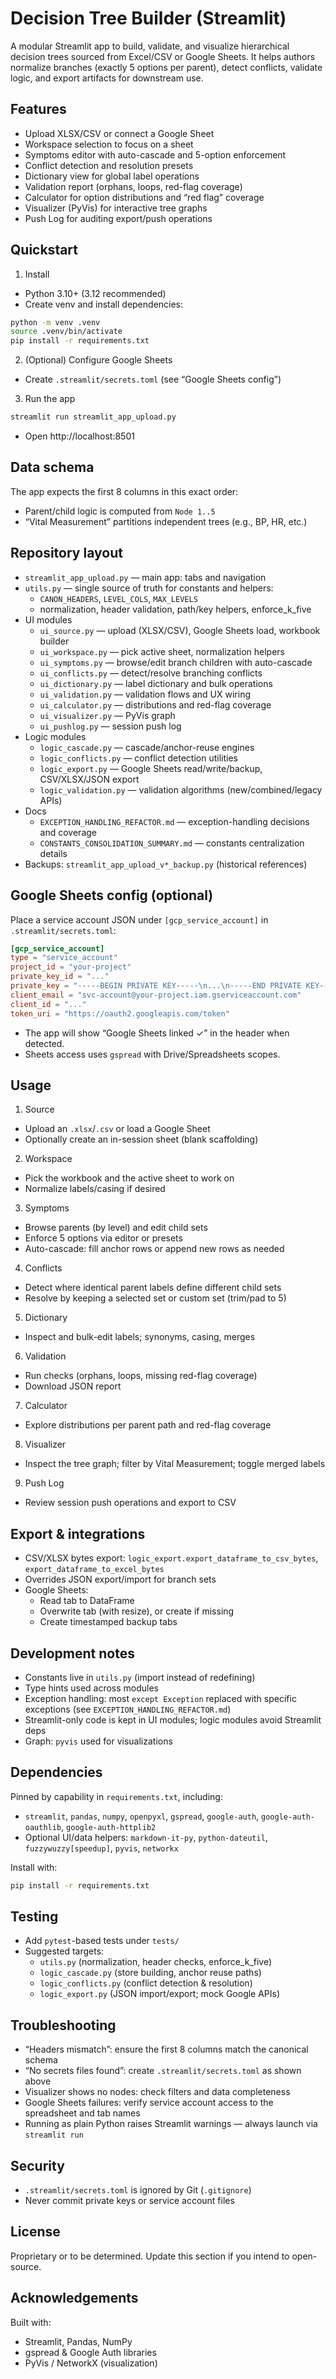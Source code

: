 # Decision Tree Builder (Streamlit)

A modular Streamlit app to build, validate, and visualize hierarchical decision trees sourced from Excel/CSV or Google Sheets. It helps authors normalize branches (exactly 5 options per parent), detect conflicts, validate logic, and export artifacts for downstream use.

## Features

- Upload XLSX/CSV or connect a Google Sheet
- Workspace selection to focus on a sheet
- Symptoms editor with auto-cascade and 5-option enforcement
- Conflict detection and resolution presets
- Dictionary view for global label operations
- Validation report (orphans, loops, red-flag coverage)
- Calculator for option distributions and “red flag” coverage
- Visualizer (PyVis) for interactive tree graphs
- Push Log for auditing export/push operations

## Quickstart

1) Install
- Python 3.10+ (3.12 recommended)
- Create venv and install dependencies:
```bash
python -m venv .venv
source .venv/bin/activate
pip install -r requirements.txt
```

2) (Optional) Configure Google Sheets
- Create `.streamlit/secrets.toml` (see “Google Sheets config”)

3) Run the app
```bash
streamlit run streamlit_app_upload.py
```
- Open http://localhost:8501

## Data schema

The app expects the first 8 columns in this exact order:

- Parent/child logic is computed from `Node 1..5`
- “Vital Measurement” partitions independent trees (e.g., BP, HR, etc.)

## Repository layout

- `streamlit_app_upload.py` — main app: tabs and navigation
- `utils.py` — single source of truth for constants and helpers:
  - `CANON_HEADERS`, `LEVEL_COLS`, `MAX_LEVELS`
  - normalization, header validation, path/key helpers, enforce_k_five
- UI modules
  - `ui_source.py` — upload (XLSX/CSV), Google Sheets load, workbook builder
  - `ui_workspace.py` — pick active sheet, normalization helpers
  - `ui_symptoms.py` — browse/edit branch children with auto-cascade
  - `ui_conflicts.py` — detect/resolve branching conflicts
  - `ui_dictionary.py` — label dictionary and bulk operations
  - `ui_validation.py` — validation flows and UX wiring
  - `ui_calculator.py` — distributions and red-flag coverage
  - `ui_visualizer.py` — PyVis graph
  - `ui_pushlog.py` — session push log
- Logic modules
  - `logic_cascade.py` — cascade/anchor-reuse engines
  - `logic_conflicts.py` — conflict detection utilities
  - `logic_export.py` — Google Sheets read/write/backup, CSV/XLSX/JSON export
  - `logic_validation.py` — validation algorithms (new/combined/legacy APIs)
- Docs
  - `EXCEPTION_HANDLING_REFACTOR.md` — exception-handling decisions and coverage
  - `CONSTANTS_CONSOLIDATION_SUMMARY.md` — constants centralization details
- Backups: `streamlit_app_upload_v*_backup.py` (historical references)

## Google Sheets config (optional)

Place a service account JSON under `[gcp_service_account]` in `.streamlit/secrets.toml`:
```toml
[gcp_service_account]
type = "service_account"
project_id = "your-project"
private_key_id = "..."
private_key = "-----BEGIN PRIVATE KEY-----\n...\n-----END PRIVATE KEY-----\n"
client_email = "svc-account@your-project.iam.gserviceaccount.com"
client_id = "..."
token_uri = "https://oauth2.googleapis.com/token"
```
- The app will show “Google Sheets linked ✓” in the header when detected.
- Sheets access uses `gspread` with Drive/Spreadsheets scopes.

## Usage

1) Source
- Upload an `.xlsx`/`.csv` or load a Google Sheet
- Optionally create an in-session sheet (blank scaffolding)

2) Workspace
- Pick the workbook and the active sheet to work on
- Normalize labels/casing if desired

3) Symptoms
- Browse parents (by level) and edit child sets
- Enforce 5 options via editor or presets
- Auto-cascade: fill anchor rows or append new rows as needed

4) Conflicts
- Detect where identical parent labels define different child sets
- Resolve by keeping a selected set or custom set (trim/pad to 5)

5) Dictionary
- Inspect and bulk-edit labels; synonyms, casing, merges

6) Validation
- Run checks (orphans, loops, missing red-flag coverage)
- Download JSON report

7) Calculator
- Explore distributions per parent path and red-flag coverage

8) Visualizer
- Inspect the tree graph; filter by Vital Measurement; toggle merged labels

9) Push Log
- Review session push operations and export to CSV

## Export & integrations

- CSV/XLSX bytes export: `logic_export.export_dataframe_to_csv_bytes`, `export_dataframe_to_excel_bytes`
- Overrides JSON export/import for branch sets
- Google Sheets:
  - Read tab to DataFrame
  - Overwrite tab (with resize), or create if missing
  - Create timestamped backup tabs

## Development notes

- Constants live in `utils.py` (import instead of redefining)
- Type hints used across modules
- Exception handling: most `except Exception` replaced with specific exceptions (see `EXCEPTION_HANDLING_REFACTOR.md`)
- Streamlit-only code is kept in UI modules; logic modules avoid Streamlit deps
- Graph: `pyvis` used for visualizations

## Dependencies

Pinned by capability in `requirements.txt`, including:
- `streamlit`, `pandas`, `numpy`, `openpyxl`, `gspread`, `google-auth`, `google-auth-oauthlib`, `google-auth-httplib2`
- Optional UI/data helpers: `markdown-it-py`, `python-dateutil`, `fuzzywuzzy[speedup]`, `pyvis`, `networkx`

Install with:
```bash
pip install -r requirements.txt
```

## Testing

- Add `pytest`-based tests under `tests/`
- Suggested targets:
  - `utils.py` (normalization, header checks, enforce_k_five)
  - `logic_cascade.py` (store building, anchor reuse paths)
  - `logic_conflicts.py` (conflict detection & resolution)
  - `logic_export.py` (JSON import/export; mock Google APIs)

## Troubleshooting

- “Headers mismatch”: ensure the first 8 columns match the canonical schema
- “No secrets files found”: create `.streamlit/secrets.toml` as shown above
- Visualizer shows no nodes: check filters and data completeness
- Google Sheets failures: verify service account access to the spreadsheet and tab names
- Running as plain Python raises Streamlit warnings — always launch via `streamlit run`

## Security

- `.streamlit/secrets.toml` is ignored by Git (`.gitignore`)
- Never commit private keys or service account files

## License

Proprietary or to be determined. Update this section if you intend to open-source.

## Acknowledgements

Built with:
- Streamlit, Pandas, NumPy
- gspread & Google Auth libraries
- PyVis / NetworkX (visualization)